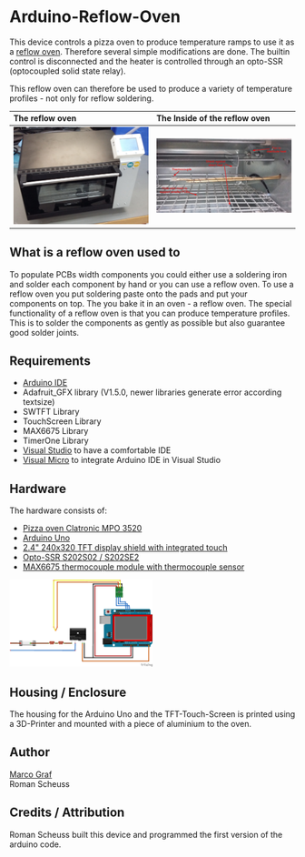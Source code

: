 # Arduino-Reflow-Oven
This device controls a pizza oven to produce temperature ramps to use it as a [reflow oven](https://en.wikipedia.org/wiki/Reflow_oven). Therefore
several simple modifications are done. The builtin control is disconnected and the heater is controlled
through an opto-SSR (optocoupled solid state relay).

This reflow oven can therefore be used to produce a variety of temperature profiles - not only for reflow
soldering.

| The reflow oven | The Inside of the reflow oven |
| :--- | :--- |
| <img src="Documentation/ReflowOven.jpg" alt="Reflow Oven" width="100%"/>  | <img src="Documentation/ReflowOven_Inside.jpg" alt="Inside the Reflow Oven" width="100%"/> |

## What is a reflow oven used to
To populate PCBs width components you could either use a soldering iron and solder each component by hand
or you can use a reflow oven. To use a reflow oven you put soldering paste onto the pads and put your
components on top. The you bake it in an oven - a reflow oven. The special functionality of a reflow oven
is that you can produce temperature profiles. This is to solder the components as gently as possible but
also guarantee good solder joints.

## Requirements
* [Arduino IDE](https://www.arduino.cc/en/main/software)
* Adafruit_GFX library (V1.5.0, newer libraries generate error according textsize)
* SWTFT Library
* TouchScreen Library
* MAX6675 Library
* TimerOne Library
* [Visual Studio](https://visualstudio.microsoft.com/) to have a comfortable IDE
* [Visual Micro](https://www.visualmicro.com/) to integrate Arduino IDE in Visual Studio

## Hardware
The hardware consists of:
* [Pizza oven Clatronic MPO 3520](https://www.clatronic.de/products/de/Elektro-Kleingeraete/Kleine-Backoefen/MPO-3520-Multi-Pizza-Ofen.html)
* [Arduino Uno](https://store.arduino.cc/arduino-uno-rev3)
* [2.4" 240x320 TFT display shield with integrated touch](https://www.aliexpress.com/item/ShengYang-1PCS-LCD-module-TFT-2-4-inch-TFT-LCD-screen-for-Arduino-UNO-R3-Board/32924291239.html)
* [Opto-SSR S202S02 / S202SE2](https://www.aliexpress.com/item/S202S02/32364561514.html)
* [MAX6675 thermocouple module with thermocouple sensor](https://www.aliexpress.com/item/2pcs-lot-MAX6675-K-type-Thermocouple-Temperature-Sensor-Temperature-0-800-Degrees-Module-Free-Shipping-Dropshipping/1843169664.html)

<img src="Documentation/ReflowOven_Steckplatine.png" alt="Reflow Oven Schematic" width="50%"/>

## Housing / Enclosure
The housing for the Arduino Uno and the TFT-Touch-Screen is printed using a 3D-Printer and mounted with a
piece of aluminium to the oven.

## Author
[Marco Graf](https://github.com/grafmar)  
Roman Scheuss

## Credits / Attribution
Roman Scheuss built this device and programmed the first version of the arduino code.
